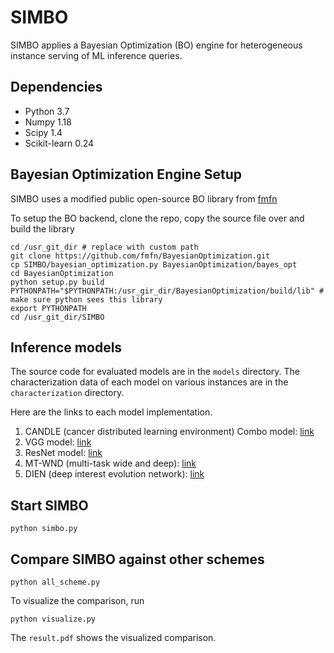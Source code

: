 # SIMBO

SIMBO applies a Bayesian Optimization (BO) engine for heterogeneous instance serving of ML inference queries.

## Dependencies

* Python 3.7
* Numpy 1.18
* Scipy 1.4
* Scikit-learn 0.24

## Bayesian Optimization Engine Setup

SIMBO uses a modified public open-source BO library from [fmfn](https://github.com/fmfn/BayesianOptimization)

To setup the BO backend, clone the repo, copy the source file over and build the library

```shell
cd /usr_git_dir # replace with custom path
git clone https://github.com/fmfn/BayesianOptimization.git
cp SIMBO/bayesian_optimization.py BayesianOptimization/bayes_opt
cd BayesianOptimization
python setup.py build
PYTHONPATH="$PYTHONPATH:/usr_gir_dir/BayesianOptimization/build/lib" # make sure python sees this library
export PYTHONPATH
cd /usr_git_dir/SIMBO
```

## Inference models

The source code for evaluated models are in the ```models``` directory. The characterization data of each model on various instances are in the ```characterization``` directory.

Here are the links to each model implementation.

1. CANDLE (cancer distributed learning environment) Combo model: [link](https://github.com/ECP-CANDLE/Benchmarks/tree/master/Pilot1/Combo)
2. VGG model: [link](https://keras.io/api/applications/vgg/)
3. ResNet model: [link](https://keras.io/api/applications/resnet/)
4. MT-WND (multi-task wide and deep): [link](https://github.com/harvard-acc/DeepRecSys/blob/master/models/multi_task_wnd.py)
5. DIEN (deep interest evolution network): [link](https://github.com/harvard-acc/DeepRecSys/blob/master/models/dien.py)

## Start SIMBO

```shell
python simbo.py
```

## Compare SIMBO against other schemes

```shell
python all_scheme.py
```
To visualize the comparison, run

```shell
python visualize.py
```

The ```result.pdf``` shows the visualized comparison.

